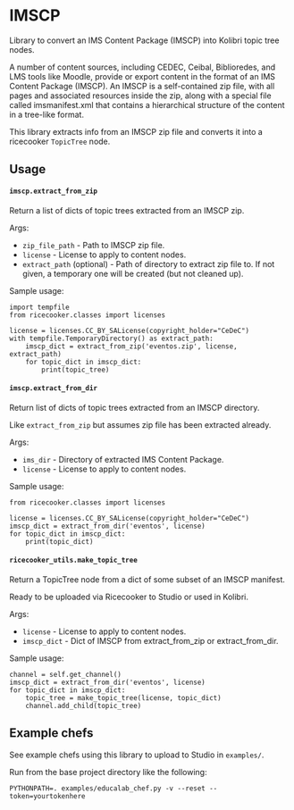 # IMSCP

Library to convert an IMS Content Package (IMSCP) into Kolibri topic tree nodes.

A number of content sources, including CEDEC, Ceibal, Biblioredes, and LMS tools like Moodle, provide or export content in the format of an IMS Content Package (IMSCP). An IMSCP is a self-contained zip file, with all pages and associated resources inside the zip, along with a special file called imsmanifest.xml that contains a hierarchical structure of the content in a tree-like format.

This library extracts info from an IMSCP zip file and converts it into a ricecooker `TopicTree` node.

## Usage

#### `imscp.extract_from_zip`

Return a list of dicts of topic trees extracted from an IMSCP zip.

Args:

- `zip_file_path` - Path to IMSCP zip file.
- `license` - License to apply to content nodes.
- `extract_path` (optional) - Path of directory to extract zip file to. If not given, a temporary one will be created (but not cleaned up).

Sample usage:

```
import tempfile
from ricecooker.classes import licenses

license = licenses.CC_BY_SALicense(copyright_holder="CeDeC")
with tempfile.TemporaryDirectory() as extract_path:
    imscp_dict = extract_from_zip('eventos.zip', license, extract_path)
    for topic_dict in imscp_dict:
        print(topic_tree)
```


#### `imscp.extract_from_dir`

Return list of dicts of topic trees extracted from an IMSCP directory.

Like `extract_from_zip` but assumes zip file has been extracted already.

Args:

- `ims_dir` - Directory of extracted IMS Content Package.
- `license` - License to apply to content nodes.

Sample usage:

```
from ricecooker.classes import licenses

license = licenses.CC_BY_SALicense(copyright_holder="CeDeC")
imscp_dict = extract_from_dir('eventos', license)
for topic_dict in imscp_dict:
    print(topic_dict)
```


#### `ricecooker_utils.make_topic_tree`

Return a TopicTree node from a dict of some subset of an IMSCP manifest.

Ready to be uploaded via Ricecooker to Studio or used in Kolibri.

Args:

- `license` - License to apply to content nodes.
- `imscp_dict` - Dict of IMSCP from extract_from_zip or extract_from_dir.

Sample usage:

```
channel = self.get_channel()
imscp_dict = extract_from_dir('eventos', license)
for topic_dict in imscp_dict:
    topic_tree = make_topic_tree(license, topic_dict)
    channel.add_child(topic_tree)
```


## Example chefs

See example chefs using this library to upload to Studio in `examples/`.

Run from the base project directory like the following:

```
PYTHONPATH=. examples/educalab_chef.py -v --reset --token=yourtokenhere
```
